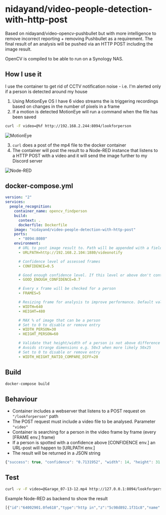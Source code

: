 # nidayand/video-people-detection-with-http-post
Based on nidayand/video-opencv-pushbullet but with more intelligence to remove incorrect reporting + removing Pushbullet as a requirement.
The final result of an analysis will be pushed via an HTTP POST including the image result.

OpenCV is compiled to be able to run on a Synology NAS.

## How I use it
I use the container to get rid of CCTV notification noise - i.e. I'm alerted only if a person is detected around my house
1. Using MotionEye OS I have 6 video streams the is triggering recordings based on changes in the number of pixels in a frame
2. If a motion is detected MotionEye will run a command when the file has been saved
```bash
curl -F video=@%f http://192.168.2.244:8094/lookforperson
```
![MotionEye](https://i.imgur.com/nE9e9c9.png)

3. `curl` does a post of the mp4 file to the docker container
4. The container will post the result to a Node-RED instance that listens to a HTTP POST with a video and it will send the image further to my Discord server

![Node-RED](https://i.imgur.com/PuOfo95.png)

## docker-compose.yml
```yaml
version: "2"
services:
  people_recognition:
    container_name: opencv_findperson
    build:
      context: .
      dockerfile: Dockerfile
    image: "nidayand/video-people-detection-with-http-post"
    ports:
      - "8094:8080"
    environment: 
      # URL to post image result to. Path will be appended with a field called "file" with type image/jpg
      - URLPATH=http://192.168.2.104:1880/videonotify

      # Confidence level of assessed frames
      - CONFIDENCE=0.5

      # Good enough confidence level. If this level or above don't continue with the video analysis
      - GOOD_ENOUGH_CONFIDENCE=0.7

      # Every x frame will be checked for a person
      - FRAMES=5

      # Resizing frame for analysis to improve performance. Default values 640/480
      - WIDTH=640
      - HEIGHT=480

      # MAX % of image that can be a person
      # Set to 0 to disable or remove entry
      - WIDTH_PERSON=30
      - HEIGHT_PERSON=60

      # Validate that height/width of a person is not above difference compared to max HEIGHT_PERSON/WIDTH_PERSON
      # Avoids strange dimensions e.g. 50x3 when more likely 50x25
      # Set to 0 to disable or remove entry
      - WIDTH_HEIGHT_RATIO_COMPARE_DIFF=20  
```



## Build
```bash
docker-compose build
```

## Behaviour
- Container includes a webserver that listens to a POST request on `"/lookforperson"` path
- The POST request must include a video file to be analysed. Parameter `"video"`
- Container is searching for a person in the video frame by frame (every [FRAME env.] frame)
- If a person is spotted with a confidence above [CONFIDENCE env.] an URL-post will happen to [URLPATH env.]
- The result will be returned in a JSON string

```javascript
{"success": true, "confidence": "0.7131952", "width": 14, "height": 31, "ratio_diff": 10, "comment": "Person was found"}
```

## Test
```bash
curl -v -F video=@Garage_07-13-12.mp4 http://127.0.0.1:8094/lookforperson
```

Example Node-RED as backend to show the result
```javascript
[{"id":"64002901.0fe618","type":"http in","z":"5c98d892.1f31c8","name":"","url":"/videonotify","method":"post","upload":true,"swaggerDoc":"","x":460,"y":180,"wires":[["20177ddc.2a7f92","6328d5fe.6d717c","f4fd9714.24ebb8"]]},{"id":"20177ddc.2a7f92","type":"debug","z":"5c98d892.1f31c8","name":"","active":true,"tosidebar":true,"console":false,"tostatus":false,"complete":"true","targetType":"full","x":870,"y":180,"wires":[]},{"id":"6328d5fe.6d717c","type":"http response","z":"5c98d892.1f31c8","name":"","statusCode":"200","headers":{},"x":670,"y":260,"wires":[]},{"id":"f4fd9714.24ebb8","type":"image","z":"5c98d892.1f31c8","name":"","width":"640","data":"req.files[0].buffer","dataType":"msg","thumbnail":false,"active":true,"pass":false,"outputs":0,"x":900,"y":260,"wires":[]}]
```